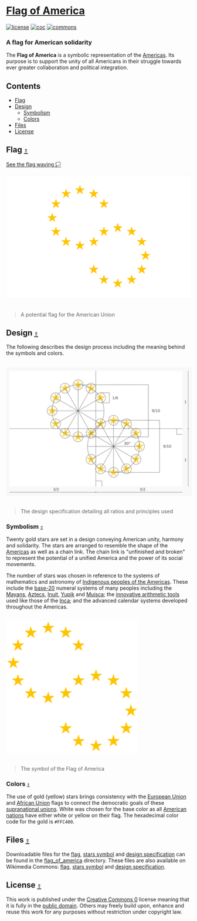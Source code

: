 # [Flag of America](https://github.com/andrewtavis/flag-of-america)

[![license](https://img.shields.io/github/license/andrewtavis/flag-of-america.svg?label=)](LICENSE.txt)
[![coc](https://img.shields.io/badge/Contributor%20Covenant-ff69b4.svg)](.github/CODE_OF_CONDUCT.md)
[![commons](https://img.shields.io/badge/Wikimedia%20Commons-006699.svg?logo=WikimediaCommons&logoColor=ffffff)](https://commons.wikimedia.org/wiki/File:Flag_of_America.svg)

<!-- [![wikipedia](https://img.shields.io/badge/Wikipedia-990000.svg?logo=Wikipedia&logoColor=ffffff)](https://en.wikipedia.org/)
[![wikidata](https://img.shields.io/badge/Wikidata-339966.svg?logo=Wikidata&logoColor=ffffff)](https://www.wikidata.org/) -->

### A flag for American solidarity

The **Flag of America** is a symbolic representation of the [Americas](https://en.wikipedia.org/wiki/Americas). Its purpose is to support the unity of all Americans in their struggle towards ever greater collaboration and political integration.

<a id="contents"></a>

## **Contents**

- [Flag](#flag-)
- [Design](#design-)
  - [Symbolism](#symbolism-)
  - [Colors](#colors-)
- [Files](#files-)
- [License](#license-)

<a id="flag-"></a>

## Flag [`⇧`](#contents)

[See the flag waving 🏳️](https://krikienoid.github.io/flagwaver/#?src=https%3A%2F%2Fupload.wikimedia.org%2Fwikipedia%2Fcommons%2Fd%2Fd9%2FFlag_of_America.svg&background=blue-sky)

<div align="left">
  <a href="./flag_of_america/flag/flag_of_america.png">
    <img src="./flag_of_america/flag/flag_of_america.svg" width="600" style="border:1px solid #F5F5F5;" alt="Flag of America">
  </a>
</div>

<br/>

> A potential flag for the American Union

<a id="design-"></a>

## Design [`⇧`](#contents)

The following describes the design process including the meaning behind the symbols and colors.

<br/>

<div align="left">
  <a href="./flag_of_america/design_specification/flag_of_america_design_specification.png">
    <img src="./flag_of_america/design_specification/flag_of_america_design_specification.svg" width="600" style="border:1px solid #F5F5F5;" alt="Flag of America design specification">
  </a>
</div>

<br/>

> The design specification detailing all ratios and principles used

<a id="symbolism-"></a>

### Symbolism [`⇧`](#contents)

Twenty gold stars are set in a design conveying American unity, harmony and solidarity. The stars are arranged to resemble the shape of the [Americas](https://en.wikipedia.org/wiki/Americas) as well as a chain link. The chain link is "unfinished and broken" to represent the potential of a unified America and the power of its social movements.

The number of stars was chosen in reference to the systems of mathematics and astronomy of [Indigenous peoples of the Americas](https://en.wikipedia.org/wiki/Indigenous_peoples_of_the_Americas). These include the [base-20](https://en.wikipedia.org/wiki/Vigesimal) numeral systems of many peoples including the [Mayans](https://en.wikipedia.org/wiki/Maya_civilization), [Aztecs](https://en.wikipedia.org/wiki/Aztecs), [Inuit](https://en.wikipedia.org/wiki/Inuit), [Yupik](https://en.wikipedia.org/wiki/Yupik_peoples) and [Muisca](https://en.wikipedia.org/wiki/Muisca); the [innovative arithmetic tools](https://en.wikipedia.org/wiki/Mathematics_of_the_Incas) used like those of the [Inca](https://en.wikipedia.org/wiki/Inca_Empire); and the advanced calendar systems developed throughout the Americas.

<br/>

<div align="left">
  <a href="./flag_of_america/symbol/flag_of_america_symbol.png">
    <img src="./flag_of_america/symbol/flag_of_america_symbol.png" width="360" alt="Symbol of the Flag of America">
  </a>
</div>

<br/>

> The symbol of the Flag of America

<a id="colors-"></a>

### Colors [`⇧`](#contents)

The use of gold (yellow) stars brings consistency with the [European Union](https://en.wikipedia.org/wiki/European_Union) and [African Union](https://en.wikipedia.org/wiki/African_Union) flags to connect the democratic goals of these [supranational unions](https://en.wikipedia.org/wiki/Supranational_union). White was chosen for the base color as all [American nations](https://en.wikipedia.org/wiki/List_of_sovereign_states_and_dependent_territories_in_the_Americas) have either white or yellow on their flag. The hexadecimal color code for the gold is `#FFC400`.

<a id="files-"></a>

## Files [`⇧`](#contents)

Downloadable files for the [flag](./flag_of_america/flag/), [stars symbol](./flag_of_america/symbol/) and [design specification](./flag_of_america/design_specification/) can be found in the [flag_of_america](./flag_of_america/) directory. These files are also available on Wikimedia Commons: [flag](https://commons.wikimedia.org/wiki/File:Flag_of_America.svg), [stars symbol](https://commons.wikimedia.org/wiki/File:Flag_of_America_Symbol.svg) and [design specification](https://commons.wikimedia.org/wiki/File:Flag_of_America_Design_Specification.svg).

<a id="license-"></a>

## License [`⇧`](#contents)

This work is published under the [Creative Commons 0](https://creativecommons.org/share-your-work/public-domain/cc0/) license meaning that it is fully in the [public domain](https://en.wikipedia.org/wiki/Public_domain). Others may freely build upon, enhance and reuse this work for any purposes without restriction under copyright law.
